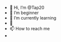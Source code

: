 - 👋 Hi, I’m @Tap20
- 👀 I’m beginner
- 🌱 I’m currently learning 
- 💞️ 
- 📫 How to reach me 
- 

<!---
Tap20/Tap20 is a ✨ special ✨ repository because its `README.md` (this file) appears on your GitHub profile.
You can click the Preview link to take a look at your changes.
--->

